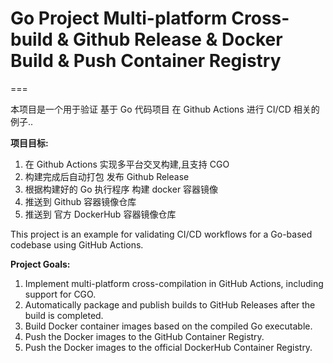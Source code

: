 # Go Project Multi-platform Cross-build & Github Release & Docker Build & Push Container Registry
===

本项目是一个用于验证 基于 Go 代码项目 在 Github Actions 进行 CI/CD 相关的例子.. 

**项目目标:**

1. 在 Github Actions 实现多平台交叉构建,且支持 CGO
2. 构建完成后自动打包 发布 Github Release
3. 根据构建好的 Go 执行程序 构建 docker 容器镜像
4. 推送到 Github 容器镜像仓库
5. 推送到 官方 DockerHub 容器镜像仓库

This project is an example for validating CI/CD workflows for a Go-based codebase using GitHub Actions.

**Project Goals:**

1. Implement multi-platform cross-compilation in GitHub Actions, including support for CGO.  
2. Automatically package and publish builds to GitHub Releases after the build is completed.  
3. Build Docker container images based on the compiled Go executable.  
4. Push the Docker images to the GitHub Container Registry.  
5. Push the Docker images to the official DockerHub Container Registry.  
